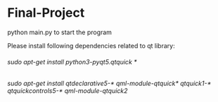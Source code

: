 # Final-Project

python main.py to start the program

Please install following dependencies related to qt library:

###### _sudo apt-get install python3-pyqt5.qtquick *_
###### _sudo apt-get install qtdeclarative5-* qml-module-qtquick* qtquick1-* qtquickcontrols5-* qml-module-qtquick2_
